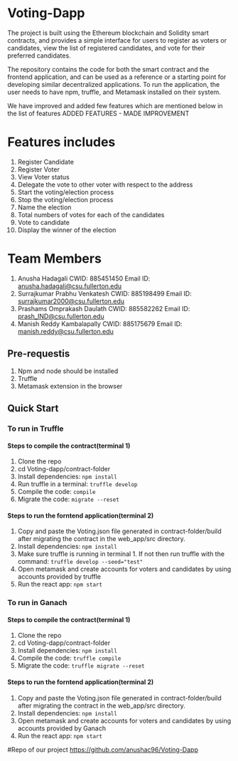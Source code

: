 # Voting-Dapp

The project is built using the Ethereum blockchain and Solidity smart contracts, and provides a simple interface for users to register as voters or candidates, view the list of registered candidates, and vote for their preferred candidates.

The repository contains the code for both the smart contract and the frontend application, and can be used as a reference or a starting point for developing similar decentralized applications. To run the application, the user needs to have npm, truffle, and Metamask installed on their system.

We have improved and added few features which are mentioned below in the list of features
ADDED FEATURES - MADE IMPROVEMENT

# Features includes 
1. Register Candidate
2. Register Voter
3. View Voter status
4. Delegate the vote to other voter with respect to the address
5. Start the voting/election process
6. Stop the voting/election process
7. Name the election
8. Total numbers of votes for each of the candidates
9. Vote to candidate
10. Display the winner of the election

# Team Members
1. Anusha Hadagali CWID: 885451450 Email ID: anusha.hadagali@csu.fullerton.edu
3. Surrajkumar Prabhu Venkatesh CWID: 885198499 Email ID: surrajkumar2000@csu.fullerton.edu
4. Prashams Omprakash Daulath CWID: 885582262 Email ID: prash_IND@csu.fullerton.edu
5. Manish Reddy Kambalapally CWID: 885175679 Email ID: manish.reddy@csu.fullerton.edu

## Pre-requestis
1. Npm and node should be installed
2. Truffle 
3. Metamask extension in the browser

## Quick Start
### To run in Truffle
#### Steps to compile the contract(terminal 1)
1. Clone the repo
2. cd Voting-dapp/contract-folder
3. Install dependencies: `npm install`
4. Run truffle in a terminal: `truffle develop`
5. Compile the code: `compile`
6. Migrate the code: `migrate --reset`
#### Steps to run the forntend application(terminal 2)
1. Copy and paste the Voting.json file generated in contract-folder/build after migrating the contract in the web_app/src directory.
2. Install dependencies: `npm install`
3. Make sure truffle is running in terminal 1. If not then run truffle with the command: `truffle develop --seed="test"`
4. Open metamask and create accounts for voters and candidates by using accounts provided by truffle
5. Run the react app: `npm start`

### To run in Ganach
#### Steps to compile the contract(terminal 1)
1. Clone the repo
2. cd Voting-dapp/contract-folder
3. Install dependencies: `npm install`
5. Compile the code: `truffle compile`
6. Migrate the code: `truffle migrate --reset`
#### Steps to run the forntend application(terminal 2)
1. Copy and paste the Voting.json file generated in contract-folder/build after migrating the contract in the web_app/src directory.
2. Install dependencies: `npm install`
4. Open metamask and create accounts for voters and candidates by using accounts provided by Ganach
5. Run the react app: `npm start`


#Repo of our project 
https://github.com/anushac96/Voting-Dapp
